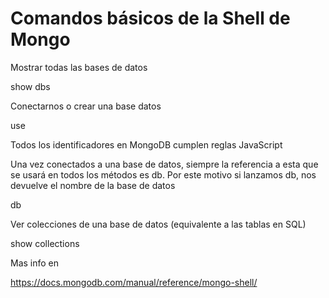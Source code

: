 # Comandos básicos de la Shell de Mongo

Mostrar todas las bases de datos

show dbs

Conectarnos o crear una base datos

use <nombre-base-datos> 

Todos los identificadores en MongoDB cumplen reglas JavaScript

Una vez conectados a una base de datos, siempre la referencia a esta que se
usará en todos los métodos es db. Por este motivo si lanzamos db, nos devuelve el
nombre de la base de datos

db 

Ver colecciones de una base de datos (equivalente a las tablas en SQL)

show collections 

Mas info en 

https://docs.mongodb.com/manual/reference/mongo-shell/
